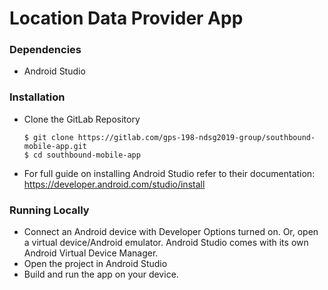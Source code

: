 # Location Data Provider App

### Dependencies
* Android Studio

### Installation
* Clone the GitLab Repository
    ```
    $ git clone https://gitlab.com/gps-198-ndsg2019-group/southbound-mobile-app.git
    $ cd southbound-mobile-app
    ```
* For full guide on installing Android Studio refer to their documentation:
https://developer.android.com/studio/install

### Running Locally
* Connect an Android device with Developer Options turned on. Or, open a virtual device/Android emulator. Android Studio comes with its own Android Virtual Device Manager.
* Open the project in Android Studio
* Build and run the app on your device.